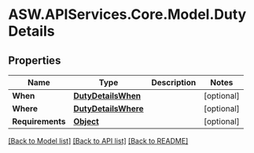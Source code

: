 # ASW.APIServices.Core.Model.DutyDetails
## Properties

Name | Type | Description | Notes
------------ | ------------- | ------------- | -------------
**When** | [**DutyDetailsWhen**](DutyDetailsWhen.md) |  | [optional] 
**Where** | [**DutyDetailsWhere**](DutyDetailsWhere.md) |  | [optional] 
**Requirements** | [**Object**](.md) |  | [optional] 

[[Back to Model list]](../README.md#documentation-for-models) [[Back to API list]](../README.md#documentation-for-api-endpoints) [[Back to README]](../README.md)

